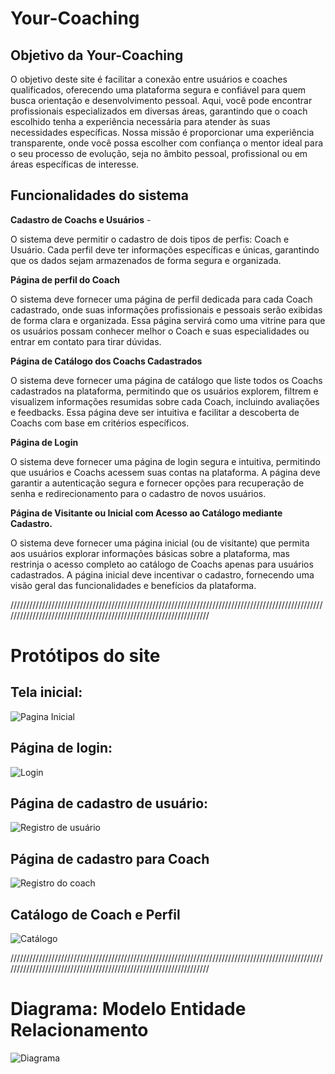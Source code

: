 # Your-Coaching

**<h2>Objetivo da Your-Coaching</h2>**

O objetivo deste site é facilitar a conexão entre usuários e coaches qualificados, oferecendo uma plataforma segura e confiável para quem busca orientação e desenvolvimento pessoal. Aqui, você pode encontrar profissionais especializados em diversas áreas, garantindo que o coach escolhido tenha a experiência necessária para atender às suas necessidades específicas. Nossa missão é proporcionar uma experiência transparente, onde você possa escolher com confiança o mentor ideal para o seu processo de evolução, seja no âmbito pessoal, profissional ou em áreas específicas de interesse.


**<h2>Funcionalidades do sistema</h2>**

**Cadastro de Coachs e Usuários** -

O sistema deve permitir o cadastro de dois tipos de perfis: Coach e Usuário. Cada perfil deve ter informações específicas e únicas, garantindo que os dados sejam armazenados de forma segura e organizada.

**Página de perfil do Coach**

O sistema deve fornecer uma página de perfil dedicada para cada Coach cadastrado, onde suas informações profissionais e pessoais serão exibidas de forma clara e organizada. Essa página servirá como uma vitrine para que os usuários possam conhecer melhor o Coach e suas especialidades ou entrar em contato para tirar dúvidas.

**Página de Catálogo dos Coachs Cadastrados**

O sistema deve fornecer uma página de catálogo que liste todos os Coachs cadastrados na plataforma, permitindo que os usuários explorem, filtrem e visualizem informações resumidas sobre cada Coach, incluindo avaliações e feedbacks. Essa página deve ser intuitiva e facilitar a descoberta de Coachs com base em critérios específicos.

**Página de Login**

O sistema deve fornecer uma página de login segura e intuitiva, permitindo que usuários e Coachs acessem suas contas na plataforma. A página deve garantir a autenticação segura e fornecer opções para recuperação de senha e redirecionamento para o cadastro de novos usuários.

**Página de Visitante ou Inicial com Acesso ao Catálogo mediante Cadastro.**

O sistema deve fornecer uma página inicial (ou de visitante) que permita aos usuários explorar informações básicas sobre a plataforma, mas restrinja o acesso completo ao catálogo de Coachs apenas para usuários cadastrados. A página inicial deve incentivar o cadastro, fornecendo uma visão geral das funcionalidades e benefícios da plataforma.

//////////////////////////////////////////////////////////////////////////////////////////////////////////////////////////////////////////////////////////////////

<h1>Protótipos do site</h1>

<h2>Tela inicial:</h2>

![Pagina Inicial](https://github.com/user-attachments/assets/cc3784cc-0fff-4b6a-a583-5c08b17f765b)

<h2>Página de login:</h2>

![Login](https://github.com/user-attachments/assets/b9d86231-9fd7-4115-ad51-ef6b34af79a0)

<h2>Página de cadastro de usuário:</h2>

![Registro de usuário](https://github.com/user-attachments/assets/94f8bdc5-ec1e-4e1f-a183-6acebe7ca881)

<h2>Página de cadastro para Coach</h2>

![Registro do coach](https://github.com/user-attachments/assets/aa916e8c-6862-4618-8d3b-7358c0c7c8e9)

<h2>Catálogo de Coach e Perfil</h2>

![Catálogo](https://github.com/user-attachments/assets/9e447105-6e38-4850-b995-e795b62b0636)

//////////////////////////////////////////////////////////////////////////////////////////////////////////////////////////////////////////////////////////////////





<h1>Diagrama: Modelo Entidade Relacionamento</h1>

![Diagrama](https://github.com/user-attachments/assets/b0e437fb-496d-4fac-b254-b211702d4557)




